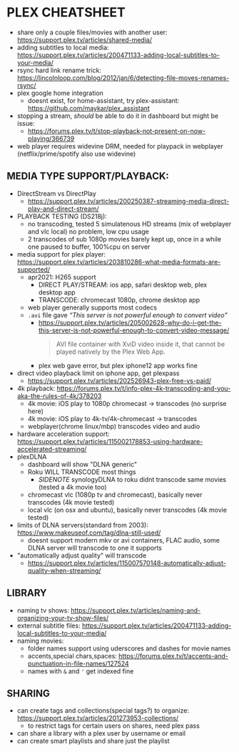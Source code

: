 # PLEX CHEATSHEET
- share only a couple files/movies with another user: https://support.plex.tv/articles/shared-media/
- adding subtitles to local media: https://support.plex.tv/articles/200471133-adding-local-subtitles-to-your-media/
- rsync hard link rename trick: https://lincolnloop.com/blog/2012/jan/6/detecting-file-moves-renames-rsync/
- plex google home integration
    - doesnt exist, for home-assistant, try plex-assistant: https://github.com/maykar/plex_assistant
- stopping a stream, _should_ be able to do it in dashboard but might be issue:
    - https://forums.plex.tv/t/stop-playback-not-present-on-now-playing/366739
- web player requires widevine DRM, needed for playpack in webplayer (netflix/prime/spotify also use widevine)


## MEDIA TYPE SUPPORT/PLAYBACK:
- DirectStream vs DirectPlay
    - https://support.plex.tv/articles/200250387-streaming-media-direct-play-and-direct-stream/
- PLAYBACK TESTING (DS218j):
    - no transcoding, tested 5 simulatenous HD streams (mix of webplayer and vlc local) no problem, low cpu usage
    - 2 transcodes of sub 1080p movies barely kept up, once in a while one paused to buffer, 100%cpu on server
- media support for plex player: https://support.plex.tv/articles/203810286-what-media-formats-are-supported/
    - apr2021: H265 support
        - DIRECT PLAY/STREAM: ios app, safari desktop web, plex desktop app
        - TRANSCODE: chromecast 1080p, chrome desktop app
    - web player generally supports most codecs
    - `.avi` file gave _“This server is not powerful enough to convert video"_
        - https://support.plex.tv/articles/205002628-why-do-i-get-the-this-server-is-not-powerful-enough-to-convert-video-message/
            > AVI file container with XviD video inside it, that cannot be played natively by the Plex Web App.
        - plex web gave error, but plex iphone12 app works fine
- direct video playback limit on iphone app, get plexpass
    - https://support.plex.tv/articles/202526943-plex-free-vs-paid/
- 4k playback: https://forums.plex.tv/t/info-plex-4k-transcoding-and-you-aka-the-rules-of-4k/378203
    - 4k movie: iOS play to 1080p chromecast -> transcodes (no surprise here)
    - 4k movie: iOS play to 4k-tv/4k-chromecast -> transcodes
    - webplayer(chrome linux/mbp) transcodes video and audio
- hardware acceleration support: https://support.plex.tv/articles/115002178853-using-hardware-accelerated-streaming/
- plexDLNA
    - dashboard will show "DLNA generic"
    - Roku WILL TRANSCODE most things
        - _SIDENOTE_ synologyDLNA to roku didnt transcode same movies (tested a 4k movie too)
    - chromecast vlc (1080p tv and chromecast), basically never transcodes (4k movie tested)
    - local vlc (on osx and ubuntu), basically never transcodes (4k movie tested)
- limits of DLNA servers(standard from 2003): https://www.makeuseof.com/tag/dlna-still-used/
    - doesnt support modern mkv or avi containers, FLAC audio, some DLNA server will transcode to one it supports
- "automatically adjust quality" will transcode
    - https://support.plex.tv/articles/115007570148-automatically-adjust-quality-when-streaming/


## LIBRARY
- naming tv shows: https://support.plex.tv/articles/naming-and-organizing-your-tv-show-files/
- external subtitle files: https://support.plex.tv/articles/200471133-adding-local-subtitles-to-your-media/
- naming movies:
    - folder names support using uderscores and dashes for movie names
    - accents,special chars,spaces: https://forums.plex.tv/t/accents-and-punctuation-in-file-names/127524
    - names with `&` and `'` get indexed fine

## SHARING
- can create tags and collections(special tags?) to organize: https://support.plex.tv/articles/201273953-collections/
    - to restrict tags for certain users on shares, need plex pass
- can share a library with a plex user by username or email
- can create smart playlists and share just the playlist
